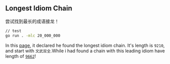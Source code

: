 ## Longest Idiom Chain

尝试找到最长的成语接龙！

```sh
// test 
go run . -mlc 20_000_000
```

In this [page](http://www.jielongdaquan.com/phrase/chengyujielong.aspx?pageIndex=1), it declared he found the longest idiom chain. It's length is `9210`, and start with `文武双全`.While i had found a chain with this leading idiom have length of [`9662`](./files/文武双全-9662.json)!
